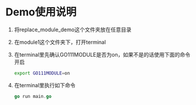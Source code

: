 # Demo使用说明

1. 将replace_module_demo这个文件夹放在任意目录

2. 在module1这个文件夹下，打开terminal

3. 在terminal里先确认GO111MODULE是否为on，如果不是的话使用下面的命令开启

   ```sh
   export GO111MODULE=on
   ```

4. 在terminal里执行如下命令

   ```go
   go run main.go
   ```

   

